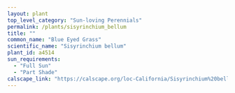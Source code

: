 ```yaml
---
layout: plant                                                              
top_level_category: "Sun-loving Perennials"
permalink: /plants/sisyrinchium_bellum
title: ""
common_name: "Blue Eyed Grass"
scientific_name: "Sisyrinchium bellum"
plant_id: a4514
sun_requirements:
  - "Full Sun"
  - "Part Shade"
calscape_link: "https://calscape.org/loc-California/Sisyrinchium%20bellum(%20)"
---
```


